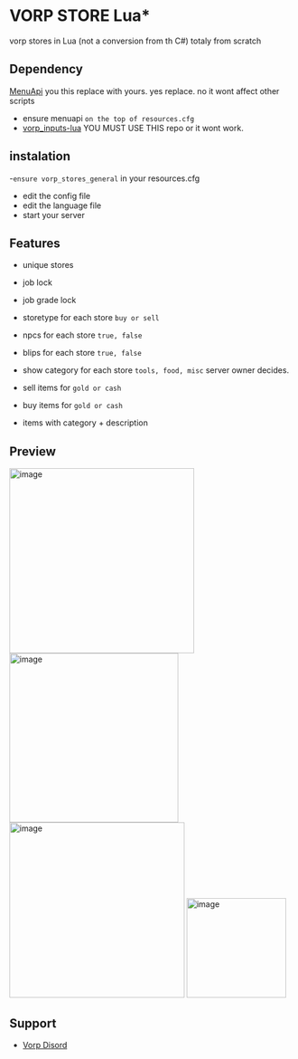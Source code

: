 # VORP STORE Lua*

vorp stores in Lua (not a conversion from th C#) totaly from scratch

## Dependency
[MenuApi](https://github.com/VORPCORE/vorp_stores-lua/files/8743531/menuapi.zip) you this replace with yours. yes replace. no it wont affect other scripts
- ensure menuapi `on the top of resources.cfg`
- [vorp_inputs-lua](https://github.com/VORPCORE/vorp_inputs-lua) YOU MUST USE THIS repo or it wont work.



## instalation
-`ensure vorp_stores_general` in your resources.cfg
- edit the config file
- edit the language file 
- start your server 

## Features
- unique stores
- job lock
- job grade lock
- storetype for each store `buy or sell`
- npcs for each store `true, false`
- blips for each store `true, false`
- show category for each store `tools, food, misc` server owner decides.

- sell items for `gold or cash`
- buy items for `gold or cash`
- items with category + description

## Preview

<img width="327" alt="image" src="https://user-images.githubusercontent.com/87246847/169596794-2f15e055-8b36-4e9d-a038-a94080b600fe.png">
<img width="299" alt="image" src="https://user-images.githubusercontent.com/87246847/169596867-8857a8c5-3f4b-472b-9c06-22e95b22c91a.png">
<img width="310" alt="image" src="https://user-images.githubusercontent.com/87246847/169596908-19b5425d-68d3-4f88-b6a9-03fa8dfecdca.png">
<img width="176" alt="image" src="https://user-images.githubusercontent.com/87246847/169597469-24f22e41-f887-4e6d-bb30-0b632e2a89f2.png">



## Support 
- [Vorp Disord](https://discord.gg/DHGVAbCj7N)
